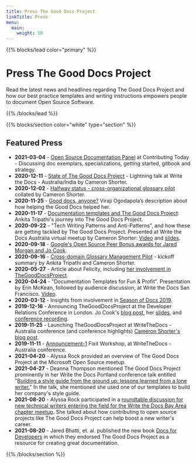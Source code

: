 ```yaml
---
title: Press The Good Docs Project
linkTitle: Press
menu:
  main:
    weight: 50
---
```

{{% blocks/lead color="primary" %}}

# Press The Good Docs Project

Read the latest news and headlines regarding The Good Docs Project and how our best practice templates and writing instructions empowers people to document Open Source Software.

{{% /blocks/lead %}}

{{% blocks/section color="white" type="section" %}}

## Featured Press

* __2021-03-04__ - [Open Source Documentation Panel](https://www.contributing.today/march-3-open-source-docs-tools/docs-panel/) at Contributing Today - Discussing doc exemplars, specializations, getting started, gitbook and strategy.
* __2020-12-11__ - [State of The Good Docs Project](https://www.youtube.com/watch?v=SzScm8W1Ys4&list=PLZAeFn6dfHpl2E5JhVd34llZD4a4oAeCo&index=4) - Lightning talk at Write the Docs - Australia/India by Cameron Shorter.
* __2020-12-02__ - [Halfway status - cross-organizational glossary pilot](http://cameronshorter.blogspot.com/2020/12/halfway-status-glossary-pilot.html) collated by Cameron Shorter.
* __2020-11-25__ - [Good docs, anyone?](https://medium.com/@viraji/good-docs-anyone-6a795a0751f4) Viraji Ogodapola’s description about how helping the Good Docs helped her.
* __2020-11-17__ - [Documentation templates and The Good Docs Project](https://idratherbewriting.com/blog/documentation-templates-good-docs-project/): Ankita Tripathi's journey into The Good Docs Project.
* __2020-09-22__ - "Tech Writing Patterns and Anti-Patterns", and how these are getting tackled by The Good Docs Project. Presented at Write the Docs Australia virtual meetup by Cameron Shorter: [Video](https://www.youtube.com/watch?v=yiGFbXYyCr0&feature=youtu.be) and [slides](https://docs.google.com/presentation/d/1yFJ2WL-l8O1vnNR67bFfmzHu6tyJjtkJD-cSyH3mNes/).
* __2020-09-18__ - [Google's Open Source Peer Bonus awards for Jared Morgan and Jo Cook](http://cameronshorter.blogspot.com/2020/09/awards-for-open-source-tech-writers.html).
* __2020-09-16__ - [Cross-domain Glossary Management Pilot](https://www.ogc.org/blog/3292) - kickoff summary by Ankita Tripathi and Cameron Shorter.
* __2020-05-27__ - Article about Felicity, including [her involvement in TheGoodDocsProject](https://typo3.org/article/typo3-book-report-whos-writing-the-typo3-book).
* __2020-04-24__ - "Documentation Templates for Fun & Profit". Presentation by Erin McKean, followed by audience discussion, at Write the Docs San Francisco. [Video](https://www.youtube.com/watch?v=FaJIAorSb34).
* __2020-03-12__ - Insights from involvement in [Season of Docs 2019](http://cameronshorter.blogspot.com/2020/03/insights-from-mixing-writers-with-open.html).
* __2019-12-16__ - Announcing TheGoodDocsProject at the Developer Relations Conference in London. Jo Cook's [blog post](https://archaeogeek.com/blog/2019/12/15/devrelcon2019/), her [slides](https://github.com/archaeogeek/devrelcon2019), and [conference recording](https://devrel.net/developer-experience/inspiring-and-empowering-users-to-become-great-writers-and-why-thats-important).
* __2019-11-25__ - Launching TheGoodDocsProject at WriteTheDocs - Australia conference (and conference highlights) [Cameron Shorter's blog post](http://cameronshorter.blogspot.com/2019/11/launching-thegooddocsproject.html).
* __2019-11-11__ - [Announcement-1](https://github.com/thegooddocsproject/governance/wiki/Announcement-1) Fixit Workshop, at WriteTheDocs - Australia conference.
* __2021-04-20__ - Alyssa Rock provided an overview of The Good Docs Project at the Microsoft Open Source meetup.
* __2021-04-27__ - Deanna Thompson mentioned The Good Docs Project prominently in her Write the Docs Portland conference talk entitled "[Building a style guide from the ground up: lessons learned from a lone writer.](https://www.youtube.com/watch?v=PkK1lowfeFU)" In the talk, she mentioned she used one of our templates to build her company's style guide.
* __2021-08-20__ - Alyssa Rock participated in a [roundtable discussion for new technical writers entering the field for the Write the Docs Bay Area chapter meetup](https://www.youtube.com/watch?v=SKQkgH_6Ex8). She talked about how contributing to open source projects like The Good Docs Project can help boost a new writer's career.
* __2021-08-20__ - Jared Bhatti, et. al. published the new book [Docs for Developers](https://docsfordevelopers.com/) in which they endorsed The Good Docs Project as a resource for creating great documentation.


{{% /blocks/section %}}
